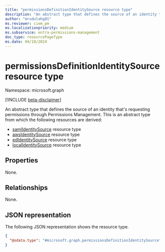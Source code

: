 ```yaml
---
title: "permissionsDefinitionIdentitySource resource type"
description: "An abstract type that defines the source of an identity that's requesting permissions through Permissions Management."
author: "mrudulahg01"
ms.reviewer: ciem_pm
ms.localizationpriority: medium
ms.subservice: entra-permissions-management
doc_type: resourcePageType
ms.date: 04/18/2024
---
```


# permissionsDefinitionIdentitySource resource type

Namespace: microsoft.graph

[!INCLUDE [beta-disclaimer](../../includes/beta-disclaimer.md)]

An abstract type that defines the source of an identity that's requesting permissions through Permissions Management.
This is an abstract type from which the following resources are derived:

- [samlIdentitySource](../resources/samlidentitysource.md) resource type
- [awsIdentitySource](../resources/awsidentitysource.md) resource type
- [edIdentitySource](../resources/edidentitysource.md) resource type
- [localIdentitySource](../resources/localidentitysource.md) resource type

## Properties
None.

## Relationships
None.

## JSON representation
The following JSON representation shows the resource type.
<!-- {
  "blockType": "resource",
  "@odata.type": "microsoft.graph.permissionsDefinitionIdentitySource"
}
-->
``` json
{
  "@odata.type": "#microsoft.graph.permissionsDefinitionIdentitySource"
}
```


